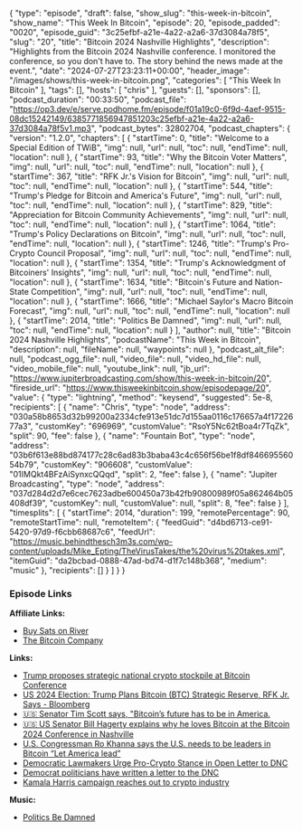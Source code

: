 {
  "type": "episode",
  "draft": false,
  "show_slug": "this-week-in-bitcoin",
  "show_name": "This Week In Bitcoin",
  "episode": 20,
  "episode_padded": "0020",
  "episode_guid": "3c25efbf-a21e-4a22-a2a6-37d3084a78f5",
  "slug": "20",
  "title": "Bitcoin 2024 Nashville Highlights",
  "description": "Highlights from the Bitcoin 2024 Nashville conference. I monitored the conference, so you don't have to. The story behind the news made at the event.",
  "date": "2024-07-27T23:23:11+00:00",
  "header_image": "/images/shows/this-week-in-bitcoin.png",
  "categories": [
    "This Week In Bitcoin"
  ],
  "tags": [],
  "hosts": [
    "chris"
  ],
  "guests": [],
  "sponsors": [],
  "podcast_duration": "00:33:50",
  "podcast_file": "https://op3.dev/e/serve.podhome.fm/episode/f01a19c0-6f9d-4aef-9515-08dc15242149/6385771856947851203c25efbf-a21e-4a22-a2a6-37d3084a78f5v1.mp3",
  "podcast_bytes": 32802704,
  "podcast_chapters": {
    "version": "1.2.0",
    "chapters": [
      {
        "startTime": 0,
        "title": "Welcome to a Special Edition of TWiB",
        "img": null,
        "url": null,
        "toc": null,
        "endTime": null,
        "location": null
      },
      {
        "startTime": 93,
        "title": "Why the Bitcoin Voter Matters",
        "img": null,
        "url": null,
        "toc": null,
        "endTime": null,
        "location": null
      },
      {
        "startTime": 367,
        "title": "RFK Jr.'s Vision for Bitcoin",
        "img": null,
        "url": null,
        "toc": null,
        "endTime": null,
        "location": null
      },
      {
        "startTime": 544,
        "title": "Trump's Pledge for Bitcoin and America's Future",
        "img": null,
        "url": null,
        "toc": null,
        "endTime": null,
        "location": null
      },
      {
        "startTime": 829,
        "title": "Appreciation for Bitcoin Community Achievements",
        "img": null,
        "url": null,
        "toc": null,
        "endTime": null,
        "location": null
      },
      {
        "startTime": 1064,
        "title": "Trump's Policy Declarations on Bitcoin",
        "img": null,
        "url": null,
        "toc": null,
        "endTime": null,
        "location": null
      },
      {
        "startTime": 1246,
        "title": "Trump's Pro-Crypto Council Proposal",
        "img": null,
        "url": null,
        "toc": null,
        "endTime": null,
        "location": null
      },
      {
        "startTime": 1354,
        "title": "Trump's Acknowledgment of Bitcoiners' Insights",
        "img": null,
        "url": null,
        "toc": null,
        "endTime": null,
        "location": null
      },
      {
        "startTime": 1634,
        "title": "Bitcoin's Future and Nation-State Competition",
        "img": null,
        "url": null,
        "toc": null,
        "endTime": null,
        "location": null
      },
      {
        "startTime": 1666,
        "title": "Michael Saylor's Macro Bitcoin Forecast",
        "img": null,
        "url": null,
        "toc": null,
        "endTime": null,
        "location": null
      },
      {
        "startTime": 2014,
        "title": "Politics Be Damned",
        "img": null,
        "url": null,
        "toc": null,
        "endTime": null,
        "location": null
      }
    ],
    "author": null,
    "title": "Bitcoin 2024 Nashville Highlights",
    "podcastName": "This Week in Bitcoin",
    "description": null,
    "fileName": null,
    "waypoints": null
  },
  "podcast_alt_file": null,
  "podcast_ogg_file": null,
  "video_file": null,
  "video_hd_file": null,
  "video_mobile_file": null,
  "youtube_link": null,
  "jb_url": "https://www.jupiterbroadcasting.com/show/this-week-in-bitcoin/20",
  "fireside_url": "https://www.thisweekinbitcoin.show/episodepage/20",
  "value": {
    "type": "lightning",
    "method": "keysend",
    "suggested": 5e-8,
    "recipients": [
      {
        "name": "Chris",
        "type": "node",
        "address": "030a58b8653d32b99200a2334cfe913e51dc7d155aa0116c176657a4f1722677a3",
        "customKey": "696969",
        "customValue": "RsoY5Nc62tBoa4r7TqZk",
        "split": 90,
        "fee": false
      },
      {
        "name": "Fountain Bot",
        "type": "node",
        "address": "03b6f613e88bd874177c28c6ad83b3baba43c4c656f56be1f8df84669556054b79",
        "customKey": "906608",
        "customValue": "01IMQkt4BFzAiSynxcQQqd",
        "split": 2,
        "fee": false
      },
      {
        "name": "Jupiter Broadcasting",
        "type": "node",
        "address": "037d284d2d7e6cec7623adbe600450a73b42fb90800989f05a862464b05408df39",
        "customKey": null,
        "customValue": null,
        "split": 8,
        "fee": false
      }
    ],
    "timesplits": [
      {
        "startTime": 2014,
        "duration": 199,
        "remotePercentage": 90,
        "remoteStartTime": null,
        "remoteItem": {
          "feedGuid": "d4bd6713-ce91-5420-97d9-f6cbb68687c6",
          "feedUrl": "https://music.behindthesch3m3s.com/wp-content/uploads/Mike_Epting/TheVirusTakes/the%20virus%20takes.xml",
          "itemGuid": "da2bcbad-0888-47ad-bd74-d1f7c148b368",
          "medium": "music"
        },
        "recipients": []
      }
    ]
  }
}


### Episode Links

**Affiliate Links:**

* [Buy Sats on River](https://river.com/signup?r=3CT4V56E)
* [The Bitcoin Company](https://app.thebitcoincompany.com/signup?ref=UNPLUGGED)

**Links:**

* [Trump proposes strategic national crypto stockpile at Bitcoin Conference](https://www.cnbc.com/2024/07/27/trump-bitcoin-conference-harris.html)
* [US 2024 Election: Trump Plans Bitcoin (BTC) Strategic Reserve, RFK Jr. Says - Bloomberg](https://www.bloomberg.com/news/articles/2024-07-27/trump-gets-upstaged-by-rfk-jr-s-claims-of-bitcoin-fort-knox)
* [🇺🇸 Senator Tim Scott says, "Bitcoin’s future has to be in America.](https://x.com/BitcoinMagazine/status/1817162841641697298?t=dASb1onFLVfs81R_FN36ug)
* [🇺🇸 US Senator Bill Hagerty explains why he loves Bitcoin at the Bitcoin 2024 Conference in Nashville](https://x.com/BitcoinMagazine/status/1816908654244954157)
* [U.S. Congressman Ro Khanna says the U.S. needs to be leaders in Bitcoin “Let America lead”](https://x.com/bitcoinmagazine/status/1817214537285669237)
* [Democratic Lawmakers Urge Pro-Crypto Stance in Open Letter to DNC ](https://www.cryptoglobe.com/latest/2024/07/democratic-lawmakers-advocate-for-pro-crypto-policies-in-open-letter/)
* [Democrat politicians have written a letter to the DNC](https://x.com/BitcoinPierre/status/1817219938672591310)
* [Kamala Harris campaign reaches out to crypto industry](https://fortune.com/crypto/2024/07/27/kamala-harris-campaign-crypto-industry-outreach-coinbase-circle-ripple-mark-cuban/)

**Music:**

* [Politics Be Damned ](https://podcastindex.org/podcast/6607236?episode=15577099605)
